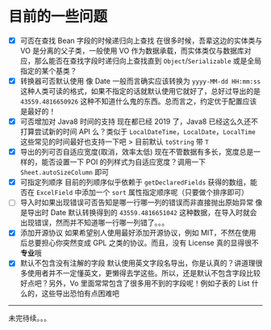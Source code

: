 # 目前的一些问题

- [x] 可否在查找 Bean 字段的时候递归向上查找
      在很多时候，吾辈这边的实体类与 VO 是分离的父子类，一般使用 VO 作为数据承载，而实体类仅与数据库对应，那么能否在查找字段时递归向上查找直到 `Object`/`Serializable` 或是全局指定的某个基类？
- [x] 转换器可否默认使用
      像 Date 一般而言确实应该转换为 `yyyy-MM-dd HH:mm:ss` 这种人类可读的格式，如果不指定的话就默认使用它就好了，总好过导出的是 `43559.4816650926` 这种不知道什么鬼的东西。总而言之，约定优于配置应该是最好的！
- [x] 可否增加对 Java8 时间的支持
      现在都已经 2019 了，Java8 已经这么久还不打算尝试新的时间 API 么？类似于 `LocalDateTime`，`LocalDate`，`LocalTime` 这些常见的时间最好也支持一下吧 > 目前默认 `toString` 带 `T`
- [x] 导出的列可否自适应宽度(取消，效率太低)
      现在不管数据有多长，宽度总是一样的，能否设置一下 POI 的列样式为自适应宽度？调用一下 `Sheet.autoSizeColumn` 即可
- [x] 可指定列顺序
      目前的列顺序似乎依赖于 `getDeclaredFields` 获得的数组，能否在 `ExcelField` 中添加一个 `sort` 属性指定顺序呢（只要做个排序即可）
- [ ] 导入时如果出现错误可否告知是哪一行哪一列的错误而非直接抛出原始异常
      像是导出时 Date 默认转换得到的 `43559.4816651042` 这种数据，在导入时就会出现错误，然而并不知道哪一行哪一列错了。。。
- [x] 添加开源协议
      如果希望别人使用最好添加开源协议，例如 MIT，不然在使用后总要担心你突然变成 GPL 之类的协议。而且，没有 License 真的显得很不**专业**哦
- [x] 默认不包含没有注解的字段
      默认使用英文字段名导出，你是认真的？讲道理很多使用者并不一定懂英文，更懒得去学这些。所以，还是默认不包含字段比较好点吧？另外，Vo 里面常常包含了很多用不到的字段呢！例如子表的 List 什么的，这些导出恐怕有点困难吧

---

未完待续。。。
